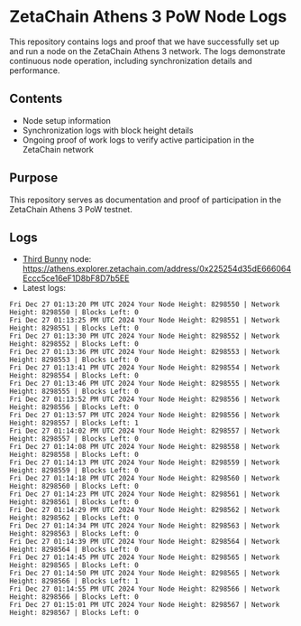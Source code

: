 # ZetaChain Athens 3 PoW Node Logs
This repository contains logs and proof that we have successfully set up and run a node on the ZetaChain Athens 3 network. The logs demonstrate continuous node operation, including synchronization details and performance.

## Contents
- Node setup information
- Synchronization logs with block height details
- Ongoing proof of work logs to verify active participation in the ZetaChain network

## Purpose
This repository serves as documentation and proof of participation in the ZetaChain Athens 3 PoW testnet.

## Logs

- [Third Bunny](https://thirdbunny.xyz/) node: https://athens.explorer.zetachain.com/address/0x225254d35dE666064Eccc5ce16eF1D8bF8D7b5EE
- Latest logs:
```
Fri Dec 27 01:13:20 PM UTC 2024 Your Node Height: 8298550 | Network Height: 8298550 | Blocks Left: 0
Fri Dec 27 01:13:25 PM UTC 2024 Your Node Height: 8298551 | Network Height: 8298551 | Blocks Left: 0
Fri Dec 27 01:13:30 PM UTC 2024 Your Node Height: 8298552 | Network Height: 8298552 | Blocks Left: 0
Fri Dec 27 01:13:36 PM UTC 2024 Your Node Height: 8298553 | Network Height: 8298553 | Blocks Left: 0
Fri Dec 27 01:13:41 PM UTC 2024 Your Node Height: 8298554 | Network Height: 8298554 | Blocks Left: 0
Fri Dec 27 01:13:46 PM UTC 2024 Your Node Height: 8298555 | Network Height: 8298555 | Blocks Left: 0
Fri Dec 27 01:13:52 PM UTC 2024 Your Node Height: 8298556 | Network Height: 8298556 | Blocks Left: 0
Fri Dec 27 01:13:57 PM UTC 2024 Your Node Height: 8298556 | Network Height: 8298557 | Blocks Left: 1
Fri Dec 27 01:14:02 PM UTC 2024 Your Node Height: 8298557 | Network Height: 8298557 | Blocks Left: 0
Fri Dec 27 01:14:08 PM UTC 2024 Your Node Height: 8298558 | Network Height: 8298558 | Blocks Left: 0
Fri Dec 27 01:14:13 PM UTC 2024 Your Node Height: 8298559 | Network Height: 8298559 | Blocks Left: 0
Fri Dec 27 01:14:18 PM UTC 2024 Your Node Height: 8298560 | Network Height: 8298560 | Blocks Left: 0
Fri Dec 27 01:14:23 PM UTC 2024 Your Node Height: 8298561 | Network Height: 8298561 | Blocks Left: 0
Fri Dec 27 01:14:29 PM UTC 2024 Your Node Height: 8298562 | Network Height: 8298562 | Blocks Left: 0
Fri Dec 27 01:14:34 PM UTC 2024 Your Node Height: 8298563 | Network Height: 8298563 | Blocks Left: 0
Fri Dec 27 01:14:39 PM UTC 2024 Your Node Height: 8298564 | Network Height: 8298564 | Blocks Left: 0
Fri Dec 27 01:14:45 PM UTC 2024 Your Node Height: 8298565 | Network Height: 8298565 | Blocks Left: 0
Fri Dec 27 01:14:50 PM UTC 2024 Your Node Height: 8298565 | Network Height: 8298566 | Blocks Left: 1
Fri Dec 27 01:14:55 PM UTC 2024 Your Node Height: 8298566 | Network Height: 8298566 | Blocks Left: 0
Fri Dec 27 01:15:01 PM UTC 2024 Your Node Height: 8298567 | Network Height: 8298567 | Blocks Left: 0
```
